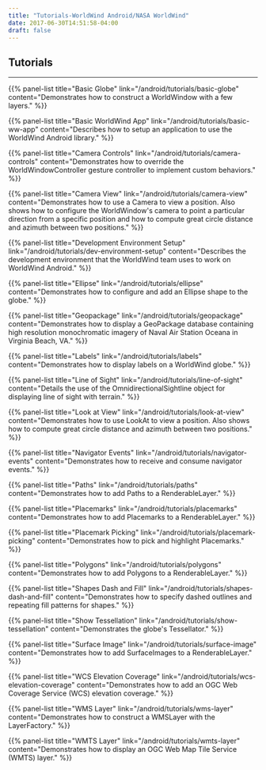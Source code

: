 ```yaml
---
title: "Tutorials-WorldWind Android/NASA WorldWind"
date: 2017-06-30T14:51:58-04:00
draft: false
---
```


## Tutorials

---

{{% panel-list title="Basic Globe" link="/android/tutorials/basic-globe" content="Demonstrates how to construct a WorldWindow with a few layers." %}}

{{% panel-list title="Basic WorldWind App" link="/android/tutorials/basic-ww-app" content="Describes how to setup an application to use the WorldWind Android library." %}}

{{% panel-list title="Camera Controls" link="/android/tutorials/camera-controls" content="Demonstrates how to override the WorldWindowController gesture controller to implement custom behaviors." %}}

{{% panel-list title="Camera View" link="/android/tutorials/camera-view" content="Demonstrates how to use a Camera to view a position. Also shows how to configure the WorldWindow's camera to point a particular direction from a specific position and how to compute great circle distance and azimuth between two positions." %}}

{{% panel-list title="Development Environment Setup" link="/android/tutorials/dev-environment-setup" content="Describes the development environment that the WorldWind team uses to work on WorldWind Android." %}}

{{% panel-list title="Ellipse" link="/android/tutorials/ellipse" content="Demonstrates how to configure and add an Ellipse shape to the globe." %}}

{{% panel-list title="Geopackage" link="/android/tutorials/geopackage" content="Demonstrates how to display a GeoPackage database containing high resolution monochromatic imagery of Naval Air Station Oceana in Virginia Beach, VA." %}}

{{% panel-list title="Labels" link="/android/tutorials/labels" content="Demonstrates how to display labels on a WorldWind globe." %}}

{{% panel-list title="Line of Sight" link="/android/tutorials/line-of-sight" content="Details the use of the OmnidirectionalSightline object for displaying line of sight with terrain." %}}

{{% panel-list title="Look at View" link="/android/tutorials/look-at-view" content="Demonstrates how to use LookAt to view a position. Also shows how to compute great circle distance and azimuth between two positions." %}}

{{% panel-list title="Navigator Events" link="/android/tutorials/navigator-events" content="Demonstrates how to receive and consume navigator events." %}}

{{% panel-list title="Paths" link="/android/tutorials/paths" content="Demonstrates how to add Paths to a RenderableLayer." %}}

{{% panel-list title="Placemarks" link="/android/tutorials/placemarks" content="Demonstrates how to add Placemarks to a RenderableLayer." %}}

{{% panel-list title="Placemark Picking" link="/android/tutorials/placemark-picking" content="Demonstrates how to pick and highlight Placemarks." %}}

{{% panel-list title="Polygons" link="/android/tutorials/polygons" content="Demonstrates how to add Polygons to a RenderableLayer." %}}

{{% panel-list title="Shapes Dash and Fill" link="/android/tutorials/shapes-dash-and-fill" content="Demonstrates how to specify dashed outlines and repeating fill patterns for shapes." %}}

{{% panel-list title="Show Tessellation" link="/android/tutorials/show-tessellation" content="Demonstrates the globe's Tessellator." %}}

{{% panel-list title="Surface Image" link="/android/tutorials/surface-image" content="Demonstrates how to add SurfaceImages to a RenderableLayer." %}}

{{% panel-list title="WCS Elevation Coverage" link="/android/tutorials/wcs-elevation-coverage" content="Demonstrates how to add an OGC Web Coverage Service (WCS) elevation coverage." %}}

{{% panel-list title="WMS Layer" link="/android/tutorials/wms-layer" content="Demonstrates how to construct a WMSLayer with the LayerFactory." %}}

{{% panel-list title="WMTS Layer" link="/android/tutorials/wmts-layer" content="Demonstrates how to display an OGC Web Map Tile Service (WMTS) layer." %}}
